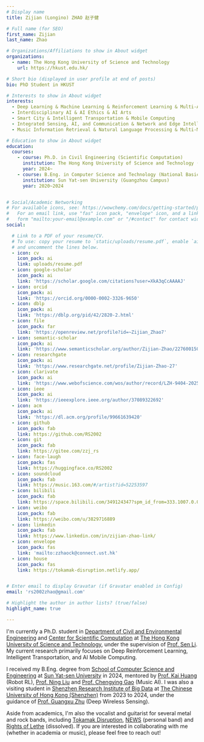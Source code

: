 ```yaml
---
# Display name
title: Zijian (Longino) ZHAO 赵子健

# Full name (for SEO)
first_name: Zijian
last_name: Zhao

# Organizations/Affiliations to show in About widget
organizations:
  - name: The Hong Kong University of Science and Technology
    url: https://hkust.edu.hk/

# Short bio (displayed in user profile at end of posts)
bio: PhD Student in HKUST

# Interests to show in About widget
interests:
  - Deep Learning & Machine Learning & Reinforcement Learning & Multi-Agent
  - Interdisciplinary AI & AI Ethics & AI Arts
  - Smart City & Intelligent Transportation & Mobile Computing
  - Integrated Sensing, AI, and Communication & Network and Edge Intelligence
  - Music Information Retrieval & Natural Language Processing & Multi-Modal & Multimedia 

# Education to show in About widget
education:
  courses:
    - course: Ph.D. in Civil Engineering (Scientific Computation)
      institution: The Hong Kong University of Science and Technology (Clearwater Bay Campus, Hong Kong)
      year: 2024~
    - course: B.Eng. in Computer Science and Technology (National Basic Subject Talent Training Plan)
      institution: Sun Yat-sen University (Guangzhou Campus)
      year: 2020~2024


# Social/Academic Networking
# For available icons, see: https://wowchemy.com/docs/getting-started/page-builder/#icons
#   For an email link, use "fas" icon pack, "envelope" icon, and a link in the
#   form "mailto:your-email@example.com" or "/#contact" for contact widget.
social:

  # Link to a PDF of your resume/CV.
  # To use: copy your resume to `static/uploads/resume.pdf`, enable `ai` icons in `params.yaml`,
  # and uncomment the lines below.
  - icon: cv
    icon_pack: ai
    link: uploads/resume.pdf
  - icon: google-scholar
    icon_pack: ai
    link: 'https://scholar.google.com/citations?user=XkA3qCcAAAAJ'
  - icon: orcid
    icon_pack: ai
    link: 'https://orcid.org/0000-0002-3326-9650'
  - icon: dblp
    icon_pack: ai
    link: 'https://dblp.org/pid/42/2820-2.html'
  - icon: file
    icon_pack: far
    link: 'https://openreview.net/profile?id=~Zijian_Zhao7'
  - icon: semantic-scholar
    icon_pack: ai
    link: 'https://www.semanticscholar.org/author/Zijian-Zhao/2276001508'
  - icon: researchgate
    icon_pack: ai
    link: 'https://www.researchgate.net/profile/Zijian-Zhao-27'
  - icon: clarivate
    icon_pack: ai
    link: 'https://www.webofscience.com/wos/author/record/LZH-9404-2025'
  - icon: ieee
    icon_pack: ai
    link: 'https://ieeexplore.ieee.org/author/37089322692'
  - icon: acm
    icon_pack: ai
    link: 'https://dl.acm.org/profile/99661639420'
  - icon: github
    icon_pack: fab
    link: https://github.com/RS2002
  - icon: git
    icon_pack: fab
    link: https://gitee.com/zzj_rs
  - icon: face-laugh
    icon_pack: fas
    link: https://huggingface.co/RS2002
  - icon: soundcloud
    icon_pack: fab
    link: https://music.163.com/#/artist?id=52253597
  - icon: bilibili
    icon_pack: fab
    link: https://space.bilibili.com/349124347?spm_id_from=333.1007.0.0
  - icon: weibo
    icon_pack: fab
    link: https://weibo.com/u/3829716889
  - icon: linkedin
    icon_pack: fab
    link: https://www.linkedin.com/in/zijian-zhao-link/
  - icon: envelope
    icon_pack: fas
    link: 'mailto:zzhaock@connect.ust.hk'
  - icon: house
    icon_pack: fas
    link: https://tokamak-disruption.netlify.app/


# Enter email to display Gravatar (if Gravatar enabled in Config)
email: 'rs2002zhao@gmail.com'

# Highlight the author in author lists? (true/false)
highlight_name: true

---
```


I'm currently a Ph.D. student in [Department of Civil and Environmental Engineering](https://www.ce.ust.hk/) and [Center for Scientific Computation](http://www.csc.ust.hk/scc/) at [The Hong Kong University of Science and Technology](https://hkust.edu.hk/), under the supervision of [Prof. Sen Li](https://www.smartcityhkust.com/). My current research primarily focuses on Deep Reinforcement Learning, Intelligent Transportation, and AI Mobile Computing.

I received my B.Eng. degree from [School of Computer Science and Engineering](https://cse.sysu.edu.cn/) at [Sun Yat-sen University](https://www.sysu.edu.cn/) in 2024, mentored by [Prof. Kai Huang](https://cse.sysu.edu.cn/teacher/HuangKai) (Robot RL), [Prof. Ning Liu](https://cse.sysu.edu.cn/teacher/LiuNing) and [Prof. Chengying Gao](https://cse.sysu.edu.cn/teacher/GaoChengying) (Music AI). I was also a visiting student in [Shenzhen Research Institute of Big Data](http://www.sribd.cn/) at [The Chinese University of Hong Kong (Shenzhen)](https://www.cuhk.edu.cn/zh-hans)  from 2023 to 2024, under the guidance of [Prof. Guangxu Zhu](https://sites.google.com/view/guangxuzhu) (Deep Wireless Sensing).

Aside from academics, I'm also the vocalist and guitarist for several metal and rock bands, including [Tokamak Disruption](https://tokamak-disruption.netlify.app/), [NEWS](https://tokamak-disruption.netlify.app/author/news/) (personal band) and [Rights of Lethe](https://tokamak-disruption.netlify.app/author/rights-of-lethe/) (dissolved). If you are interested in collaborating with me (whether in academia or music), please feel free to reach out!
